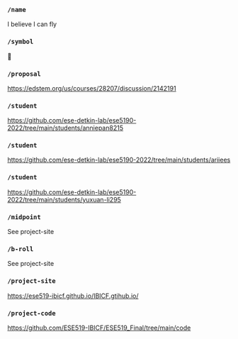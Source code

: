 ### `/name`
I believe I can fly
### `/symbol`
🐣
### `/proposal`
https://edstem.org/us/courses/28207/discussion/2142191
### `/student`
https://github.com/ese-detkin-lab/ese5190-2022/tree/main/students/anniepan8215
### `/student`
https://github.com/ese-detkin-lab/ese5190-2022/tree/main/students/ariiees
### `/student`
https://github.com/ese-detkin-lab/ese5190-2022/tree/main/students/yuxuan-li295
### `/midpoint`
See project-site
### `/b-roll`
See project-site
### `/project-site`
https://ese519-ibicf.github.io/IBICF.gtihub.io/
### `/project-code`
https://github.com/ESE519-IBICF/ESE519_Final/tree/main/code
